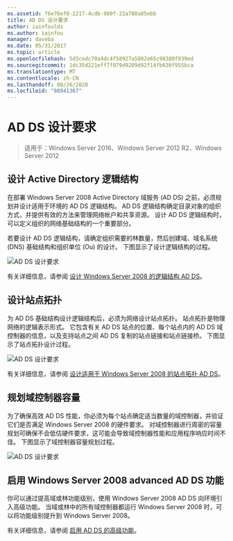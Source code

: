 ```yaml
---
ms.assetid: f6e76ef0-2217-4cdb-980f-22a780a85ebb
title: AD DS 设计要求
author: iainfoulds
ms.author: iainfou
manager: daveba
ms.date: 05/31/2017
ms.topic: article
ms.openlocfilehash: 5d3cedc70a4dc4f58927a5802e65c90380f839ed
ms.sourcegitcommit: 1dc35d221eff7f079d9209d92f14fb630f955bca
ms.translationtype: MT
ms.contentlocale: zh-CN
ms.lasthandoff: 08/26/2020
ms.locfileid: "88941367"
---
```

# <a name="ad-ds-design-requirements"></a>AD DS 设计要求

>适用于：Windows Server 2016、Windows Server 2012 R2、Windows Server 2012


## <a name="designing-the-active-directory-logical-structure"></a>设计 Active Directory 逻辑结构
在部署 Windows Server 2008 Active Directory 域服务 (AD DS) 之前，必须规划并设计适用于环境的 AD DS 逻辑结构。 AD DS 逻辑结构确定目录对象的组织方式，并提供有效的方法来管理网络帐户和共享资源。 设计 AD DS 逻辑结构时，可以定义组织的网络基础结构的一个重要部分。

若要设计 AD DS 逻辑结构，请确定组织需要的林数量，然后创建域、域名系统 (DNS) 基础结构和组织单位 (Ou) 的设计。 下图显示了设计逻辑结构的过程。

![AD DS 设计要求](media/AD-DS-Design-Requirements/d5cebae6-a752-4063-a98f-473799c251bd.gif)

有关详细信息，请参阅 [设计 Windows Server 2008 的逻辑结构 AD DS](Designing-the-Logical-Structure.md)。

## <a name="designing-the-site-topology"></a>设计站点拓扑
为 AD DS 基础结构设计逻辑结构后，必须为网络设计站点拓扑。 站点拓扑是物理网络的逻辑表示形式。 它包含有关 AD DS 站点的位置、每个站点内的 AD DS 域控制器的信息，以及支持站点之间 AD DS 复制的站点链接和站点链接桥。 下图显示了站点拓扑设计过程。

![AD DS 设计要求](media/AD-DS-Design-Requirements/d34d43c0-437f-47cb-9b64-09c0f9ce6479.gif)

有关详细信息，请参阅 [设计适用于 Windows Server 2008 的站点拓扑 AD DS](Designing-the-Site-Topology.md)。

## <a name="planning-domain-controller-capacity"></a>规划域控制器容量
为了确保高效 AD DS 性能，你必须为每个站点确定适当数量的域控制器，并验证它们是否满足 Windows Server 2008 的硬件要求。 对域控制器进行周密的容量规划可确保不会低估硬件要求，这可能会导致域控制器性能和应用程序响应时间不佳。 下图显示了域控制器容量规划过程。

![AD DS 设计要求](media/AD-DS-Design-Requirements/fff6ef22-5c7b-4478-ad76-42b296dcf769.gif)

## <a name="enabling-windows-server-2008-advanced-ad-ds-features"></a>启用 Windows Server 2008 advanced AD DS 功能
你可以通过提高域或林功能级别，使用 Windows Server 2008 AD DS 向环境引入高级功能。 当域或林中的所有域控制器都运行 Windows Server 2008 时，可以将功能级别提升到 Windows Server 2008。

有关详细信息，请参阅 [启用 AD DS 的高级功能](../../ad-ds/plan/Enabling-Advanced-Features-for-AD-DS.md)。




